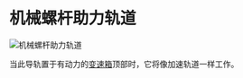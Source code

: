 # 机械螺杆助力轨道

![机械螺杆助力轨道](block:betterwithmods:booster)

当此导轨置于有动力的[变速箱](wooden_gearbox.md)顶部时，它将像加速轨道一样工作。
